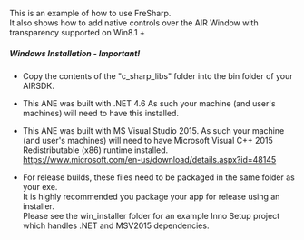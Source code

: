 This is an example of how to use FreSharp.   
It also shows how to add native controls over the AIR Window with transparency supported on Win8.1 +   

##### Windows Installation - Important!

* Copy the contents of the "c_sharp_libs" folder into the bin folder of your AIRSDK.   

* This ANE was built with .NET 4.6  As such your machine (and user's machines) will need to have this installed.    

* This ANE was built with MS Visual Studio 2015. As such your machine (and user's machines) will need to have Microsoft Visual C++ 2015 Redistributable (x86) runtime installed.   
https://www.microsoft.com/en-us/download/details.aspx?id=48145   

* For release builds, these files need to be packaged in the same folder as your exe.  
It is highly recommended you package your app for release using an installer.  
Please see the win_installer folder for an example Inno Setup project which handles .NET and MSV2015 dependencies.